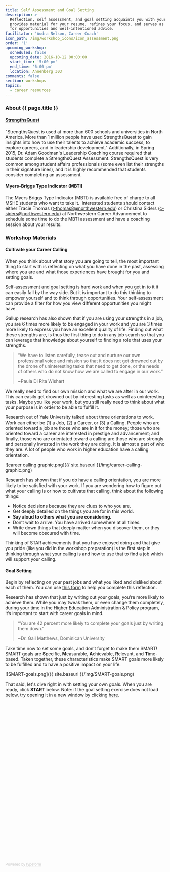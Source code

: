 ```yaml
---
title: Self Assessment and Goal Setting
description: >-
  Reflection, self assessment, and goal setting acquaints you with your value,
  provides material for your resume, refines your focus, and serves as a filter
  for opportunities and well-intentioned advice.
facilitator: 'Audra Nelson, Career Coach'
icon_path: /img/workshop_icons/icon_assessment.png
order: '1'
upcoming_workshop:
  scheduled: false
  upcoming_date: 2016-10-12 00:00:00
  start_time: '5:00 pm'
  end_time: '6:00 pm'
  location: Annenberg 303
comments: false
section: workshops
topics:
  - career resources
---
```



### About {{ page.title }}

#### []()[StrengthsQuest](http://www.strengthsquest.com/content/141728/index.aspx)

[]()"StrengthsQuest is used at more than 600 schools and universities in North America. More than 1 million people have used StrengthsQuest to gain insights into how to use their talents to achieve academic success, to explore careers, and in leadership development." Additionally, in Spring 2015, Dr. Adam Goodman's Leadership Coaching course required that students complete a StrengthsQuest Assessment. StrengthsQuest is very common among student affairs professionals (some even list their strengths in their signature lines), and it is highly recommended that students consider completing an assessment.

#### []()Myers-Briggs Type Indicator (MBTI)

The Myers Briggs Type Indicator (MBTI) is available free of charge to all MSHE students who want to take it.&nbsp; Interested students should contact either Tracie Thomas ([t-thomas8@northwestern.edu](mailto:t-thomas8@northwestern.edu)) or Christina Siders ([c-siders@northwestern.edu](mailto:c-siders@northwestern.edu)) at Northwestern Career Advancement to schedule some time to do the MBTI assessment and have a coaching session about your results.

### Workshop Materials

#### Cultivate your Career Calling

When you think about what story you are going to tell, the most important thing to start with is reflecting on what you have done in the past, assessing where you are and what those experiences have brought for you and setting goals.&nbsp;

Self-assessment and goal setting is hard work and when you get in to it it can easily fall by the way side. But it is important to do this thinking to empower yourself and to think through opportunities. Your self-assessment can provide a filter for how you view different opportunities you might have.&nbsp;

Gallup research has also shown that if you are using your strengths in a job, you are 6 times more likely to be engaged in your work and you are 3 times more likely to express you have an excellent quality of life. Finding out what these strengths are, is thus the first thing to do in any job search so that you can leverage that knowledge about yourself to finding a role that uses your strengths.

> “We have to listen carefully, tease out and nurture our own professional voice and mission so that it does not get drowned out by the drone of uninteresting tasks that need to get done, or the needs of others who do not know how we are called to engage in our work.”
>
>
> ~Paula Di Rita Wishart

We really need to find our own mission and what we are after in our work. This can easily get drowned out by interesting tasks as well as uninteresting tasks. Maybe you like your work, but you still really need to think about what your purpose is in order to be able to fulfill it.&nbsp;

Research out of Yale University talked about three orientations to work. Work can either be (1) a Job, (2) a Career, or (3) a Calling. People who are oriented toward a job are those who are in it for the money; those who are oriented toward a career are interested in prestige and advancement; and finally, those who are orientated toward a calling are those who are strongly and personally invested in the work they are doing. It is almost a part of who they are. A lot of people who work in higher education have a calling orientation.&nbsp;

![career calling graphic.png]({{ site.baseurl }}/img/career-calling-graphic.png)

Research has shown that if you do have a calling orientation, you are more likely to be satisfied with your work. If you are wondering how to figure out what your calling is or how to cultivate that calling, think about the following things:&nbsp;

* Notice decisions because they are clues to who you are.
* Get deeply detailed on the things you are for in this world.
* **Say aloud to others what you are considering.**
* Don’t wait to arrive. You have arrived somewhere at all times.
* Write down things that deeply matter when you discover them, or they will become obscured with time.

Thinking of STAR achievements that you have enjoyed doing and that give you pride (like you did in the workshop preparation) is the first step in thinking through what your calling is and how to use that to find a job which will support your calling.

#### Goal Setting

Begin by reflecting on your past jobs and what you liked and disliked about each of them. You can use [this form](https://northwestern.box.com/shared/static/43dx87eqnosx3syj1z9qe2cnneybbsjq.docx) to help you complete this reflection.&nbsp;

Research has shown that just by writing out your goals, you’re more likely to achieve them. While you may tweak them, or even change them completely, during your time in the Higher Education Administration & Policy program, it’s important to start with career goals in mind.&nbsp;

> “You are 42 percent more likely to complete your goals just by writing them down.”
>
>
> ~Dr. Gail Matthews, Dominican University

Take time now to set some goals, and don’t forget to make them SMART! SMART goals are&nbsp;**S**pecific, **M**easurable, **A**chievable, **R**elevant, and **T**ime-based. Taken together, these characteristics make SMART goals more likely to be fulfilled and to have a positive impact on your life.&nbsp;

![SMART-goals.png]({{ site.baseurl }}/img/SMART-goals.png)

That said, let's dive right in with setting your own goals. When you are ready, click **START** below. Note: if the goal setting exercise does not load below, try opening it in a new window by clicking [here](https://mshighered.typeform.com/to/C9zr5i).&nbsp;
<!-- Change the width and height values to suit you best -->

<div class="typeform-widget" data-url="https://mshighered.typeform.com/to/C9zr5i" data-text="Goal Setting Worksheet" style="width:100%;height:500px;">&nbsp;</div>

<script>(function(){var qs,js,q,s,d=document,gi=d.getElementById,ce=d.createElement,gt=d.getElementsByTagName,id='typef_orm',b='https://s3-eu-west-1.amazonaws.com/share.typeform.com/';if(!gi.call(d,id)){js=ce.call(d,'script');js.id=id;js.src=b+'widget.js';q=gt.call(d,'script')[0];q.parentNode.insertBefore(js,q)}})()</script>

<div style="font-family: Sans-Serif;font-size: 12px;color: #999;opacity: 0.5; padding-top: 5px;">Powered by<a style="color: #999" target="_blank" href="https://www.typeform.com/examples/?utm_campaign=C9zr5i&amp;utm_source=typeform.com-4800891-Basic&amp;utm_medium=typeform&amp;utm_content=typeform-embedded-poweredbytypeform&amp;utm_term=EN">Typeform</a></div>